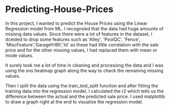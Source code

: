 # Predicting-House-Prices

In this project, I wanted to predict the House Prices using the Linear Regression model from ML. I recognsied that the data had huge amounts of misisng data values. Since there were a lot of features in the dataset, I dceided to drop some features such as 'Alley', 'PoolQC', 'Fence', 'MiscFeature','GarageYrBlt','Id' as these had little correlation with the sale price and for the other missing values, I had replaced them with mean or mode values.

It surely took me a lot of time in cleaning and procesisng the data and I was using the sns heatmap graph along the way to check the remaining missing values. 

Then I split the data using the train_test_split function and after fitting the training data into the regression model, I calculated the r2 which tells us the difference between the actual and the predicted sale price. I used matplotlib to draw a graph right at the end to visualise the regression model. 

